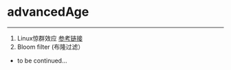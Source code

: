 # advancedAge

---------------------------------------------------------
1. Linux惊群效应 [参考链接](https://blog.csdn.net/lyztyycode/article/details/78648798?locationNum=6&fps=1)
2. Bloom filter (布隆过滤）

* to be continued...

